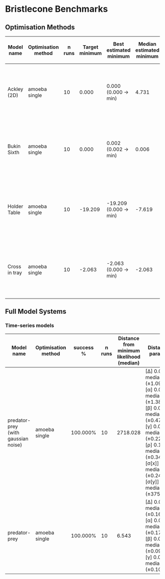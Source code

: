 
Bristlecone Benchmarks
===

## Optimisation Methods

| Model name | Optimisation method | n runs | Target minimum | Best estimated minimum | Median estimated minimum | Sum distance from true parameters | Parameter estimates (individual) | True solutions | Milliseconds taken (median) |
| --- | --- | --- | --- | --- | --- | --- | --- | --- | --- |
| Ackley (2D) | amoeba single | 10 | 0.000 | 0.000 (0.000 -> min) | 4.731 | 1.958 | best 0.000 / median 0.000 (±7.136)<br>best -0.000 / median 0.000 (±9.188) | 0.000 / 0.000 | 288.5 |
| Bukin Sixth | amoeba single | 10 | 0.000 | 0.002 (0.002 -> min) | 0.006 | 0.696 | best -10.214 / median -9.597 (±2.037)<br>best 1.043 / median 0.921 (±0.369) | -10.000 / 1.000 | 172 |
| Holder Table | amoeba single | 10 | -19.209 | -19.209 (0.000 -> min) | -7.619 | 6.492 | best -8.055 / median -4.913 (±6.507)<br>best -9.665 / median 1.630 (±8.518) | 8.055 / 9.665<br>8.055 / -9.665<br>-8.055 / 9.665<br>-8.055 / -9.665 | 176.5 |
| Cross in tray | amoeba single | 10 | -2.063 | -2.063 (0.000 -> min) | -2.063 | 0.001 | best 1.349 / median 1.349 (±3.721)<br>best -1.349 / median -1.349 (±2.326) | 1.349 / -1.349<br>1.349 / 1.349<br>-1.349 / 1.349<br>-1.349 / -1.349 | 192 |

## Full Model Systems

### Time-series models

| Model name | Optimisation method | success % | n runs | Distance from minimum likelihood (median) | Distance from true parameter values | Milliseconds taken (median) |
| --- | --- | --- | --- | --- | --- | --- |
| predator-prey (with gaussian noise) | amoeba single | 100.000% | 10 | 2718.028 | [Δ] 0.053 best / median 0.265 (±1.094)<br>[α] 0.001 best / median 0.170 (±1.380)<br>[β] 0.088 best / median 0.314 (±0.479)<br>[γ] 0.026 best / median 0.271 (±0.227)<br>[ρ] 0.136 best / median 0.662 (±0.342)<br>[σ[x]] 0.007 best / median 0.209 (±0.249)<br>[σ[y]] 0.014 best / median 1.647 (±3755011282.332) | 311 |
| predator-prey | amoeba single | 100.000% | 10 | 6.543 | [Δ] 0.013 best / median 0.114 (±0.167)<br>[α] 0.005 best / median 0.071 (±0.171)<br>[β] 0.001 best / median 0.120 (±0.097)<br>[γ] 0.027 best / median 0.171 (±0.103) | 557 |